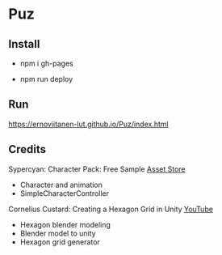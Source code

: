 # Puz

## Install

* npm i gh-pages

* npm run deploy

## Run

https://ernoviitanen-lut.github.io/Puz/index.html

## Credits

Sypercyan: Character Pack: Free Sample [Asset Store](https://assetstore.unity.com/packages/3d/characters/humanoids/character-pack-free-sample-79870)

* Character and animation
* SimpleCharacterController

Cornelius Custard: Creating a Hexagon Grid in Unity [YouTube](https://youtu.be/konL0iB5gPI)

* Hexagon blender modeling
* Blender model to unity
* Hexagon grid generator
